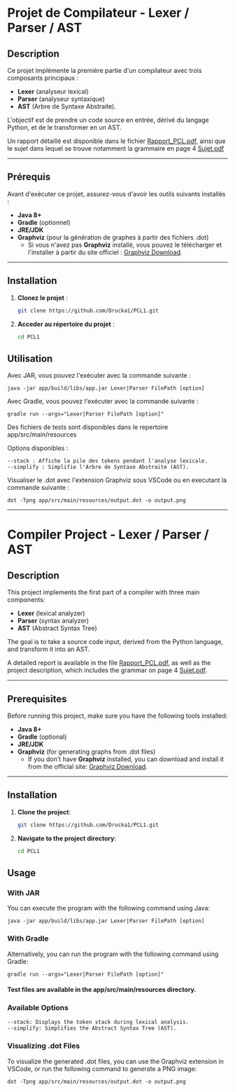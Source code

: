 # Projet de Compilateur - Lexer / Parser / AST

## Description

Ce projet implémente la première partie d'un compilateur avec trois composants principaux : 
- **Lexer** (analyseur lexical)
- **Parser** (analyseur syntaxique)
- **AST** (Arbre de Syntaxe Abstraite). 

L'objectif est de prendre un code source en entrée, dérivé du langage Python, et de le transformer en un AST.

Un rapport détaillé est disponible dans le fichier [Rapport_PCL.pdf](./docs/Rapport_PCL.pdf), ainsi que le sujet dans lequel se trouve notamment la grammaire en page 4 [Sujet.pdf](./docs/sujet-Projet-2024-25.pdf)

---

## Prérequis

Avant d'exécuter ce projet, assurez-vous d'avoir les outils suivants installés :

- **Java 8+**
- **Gradle** (optionnel)
- **JRE/JDK**
- **Graphviz** (pour la génération de graphes à partir des fichiers .dot)
  - Si vous n'avez pas **Graphviz** installé, vous pouvez le télécharger et l'installer à partir du site officiel : [Graphviz Download](https://graphviz.gitlab.io/download/).

---

## Installation

1. **Clonez le projet** :
   ```bash
   git clone https://github.com/Drucka1/PCL1.git
   ```
2. **Acceder au répertoire du projet** :
    ```bash
    cd PCL1
    ```
## Utilisation

Avec JAR, vous pouvez l'exécuter avec la commande suivante :

    java -jar app/build/libs/app.jar Lexer|Parser FilePath [option]
Avec Gradle, vous pouvez l'exécuter avec la commande suivante :

    gradle run --args="Lexer|Parser FilePath [option]"
Des fichiers de tests sont disponibles dans le repertoire app/src/main/resources

Options disponibles :

    --stack : Affiche la pile des tokens pendant l'analyse lexicale.
    --simplify : Simplifie l'Arbre de Syntaxe Abstraite (AST).


Visualiser le .dot avec l'extension Graphviz sous VSCode ou en executant la commande suivante :

    dot -Tpng app/src/main/resources/output.dot -o output.png


---

# Compiler Project - Lexer / Parser / AST

## Description

This project implements the first part of a compiler with three main components:
- **Lexer** (lexical analyzer)
- **Parser** (syntax analyzer)
- **AST** (Abstract Syntax Tree)

The goal is to take a source code input, derived from the Python language, and transform it into an AST.

A detailed report is available in the file [Rapport_PCL.pdf](./docs/Rapport_PCL.pdf), as well as the project description, which includes the grammar on page 4  [Sujet.pdf](./docs/sujet-Projet-2024-25.pdf).

---

## Prerequisites

Before running this project, make sure you have the following tools installed:

- **Java 8+**
- **Gradle** (optional)
- **JRE/JDK**
- **Graphviz** (for generating graphs from .dot files)
  - If you don't have **Graphviz** installed, you can download and install it from the official site: [Graphviz Download](https://graphviz.gitlab.io/download/).

---

## Installation

1. **Clone the project**:
   ```bash
   git clone https://github.com/Drucka1/PCL1.git
1. **Navigate to the project directory**:
    ```bash
   cd PCL1
## Usage

### With JAR

You can execute the program with the following command using Java:

    java -jar app/build/libs/app.jar Lexer|Parser FilePath [option]

### With Gradle

Alternatively, you can run the program with the following command using Gradle:

    gradle run --args="Lexer|Parser FilePath [option]"

#### Test files are available in the app/src/main/resources directory.

### Available Options

    --stack: Displays the token stack during lexical analysis.
    --simplify: Simplifies the Abstract Syntax Tree (AST).

### Visualizing .dot Files

To visualize the generated .dot files, you can use the Graphviz extension in VSCode, or run the following command to generate a PNG image:

    dot -Tpng app/src/main/resources/output.dot -o output.png